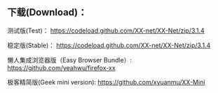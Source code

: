 
## 下载(Download)：
测试版(Test)：
https://codeload.github.com/XX-net/XX-Net/zip/3.1.4

稳定版(Stable)：
https://codeload.github.com/XX-net/XX-Net/zip/3.1.4

懒人集成浏览器版（Easy Browser Bundle）:
https://github.com/yeahwu/firefox-xx

极客精简版(Geek mini version):
https://github.com/xyuanmu/XX-Mini
